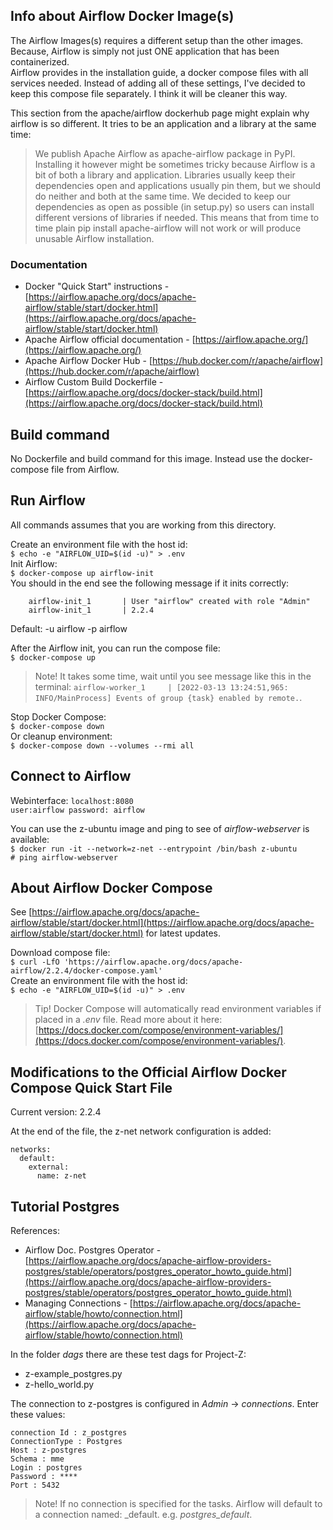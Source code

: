 ## Info about Airflow Docker Image(s)
The Airflow Images(s) requires a different setup than the other images. Because, Airflow is simply not just ONE application that has been containerized.  
Airflow provides in the installation guide, a docker compose files with all services needed. Instead of adding all of these settings, I've decided to keep this compose file separately. I think it will be cleaner this way.  

This section from the apache/airflow dockerhub page might explain why airflow is so different. It tries to be an application and a library at the same time:  
> We publish Apache Airflow as apache-airflow package in PyPI. Installing it however might be sometimes tricky because Airflow is a bit of both a library and application. Libraries usually keep their dependencies open and applications usually pin them, but we should do neither and both at the same time. We decided to keep our dependencies as open as possible (in setup.py) so users can install different versions of libraries if needed. This means that from time to time plain pip install apache-airflow will not work or will produce unusable Airflow installation.

### Documentation  
- Docker "Quick Start" instructions - [https://airflow.apache.org/docs/apache-airflow/stable/start/docker.html](https://airflow.apache.org/docs/apache-airflow/stable/start/docker.html)  
- Apache Airflow official documentation - [https://airflow.apache.org/](https://airflow.apache.org/)  
- Apache Airflow Docker Hub - [https://hub.docker.com/r/apache/airflow](https://hub.docker.com/r/apache/airflow)  
- Airflow Custom Build Dockerfile - [https://airflow.apache.org/docs/docker-stack/build.html](https://airflow.apache.org/docs/docker-stack/build.html)  

## Build command  
No Dockerfile and build command for this image. Instead use the docker-compose file from Airflow.  

## Run Airflow  
All commands assumes that you are working from this directory.   

Create an environment file with the host id:  
    `$ echo -e "AIRFLOW_UID=$(id -u)" > .env`  
Init Airflow:  
    `$ docker-compose up airflow-init`  
You should in the end see the following message if it inits correctly:  
```
    airflow-init_1       | User "airflow" created with role "Admin"  
    airflow-init_1       | 2.2.4  
```  
Default: -u airflow -p airflow

After the Airflow init, you can run the compose file:  
    `$ docker-compose up`  
> Note! It takes some time, wait until you see message like this in the terminal: `airflow-worker_1     | [2022-03-13 13:24:51,965: INFO/MainProcess] Events of group {task} enabled by remote.`.  

Stop Docker Compose:  
    `$ docker-compose down`  
Or cleanup environment:  
    `$ docker-compose down --volumes --rmi all`  

## Connect to Airflow  
Webinterface: `localhost:8080`  
    `user:airflow password: airflow`  

You can use the z-ubuntu image and ping to see of *airflow-webserver* is available:  
    `$ docker run -it --network=z-net --entrypoint /bin/bash z-ubuntu`  
    `# ping airflow-webserver`  

## About Airflow Docker Compose  
See [https://airflow.apache.org/docs/apache-airflow/stable/start/docker.html](https://airflow.apache.org/docs/apache-airflow/stable/start/docker.html) for latest updates.  

Download compose file:  
    `$ curl -LfO 'https://airflow.apache.org/docs/apache-airflow/2.2.4/docker-compose.yaml'`  
Create an environment file with the host id:  
    `$ echo -e "AIRFLOW_UID=$(id -u)" > .env`  

 > Tip! Docker Compose will automatically read environment variables if placed in a *.env* file. Read more about it here: [https://docs.docker.com/compose/environment-variables/](https://docs.docker.com/compose/environment-variables/).  

## Modifications to the Official Airflow Docker Compose Quick Start File  
Current version: 2.2.4  

At the end of the file, the z-net network configuration is added:  
```
networks:
  default:
    external:
      name: z-net
```  

## Tutorial Postgres  
References:  
- Airflow Doc. Postgres Operator - [https://airflow.apache.org/docs/apache-airflow-providers-postgres/stable/operators/postgres_operator_howto_guide.html](https://airflow.apache.org/docs/apache-airflow-providers-postgres/stable/operators/postgres_operator_howto_guide.html)  
- Managing Connections - [https://airflow.apache.org/docs/apache-airflow/stable/howto/connection.html](https://airflow.apache.org/docs/apache-airflow/stable/howto/connection.html)  

In the folder *dags* there are these test dags for Project-Z:  
 - z-example_postgres.py  
 - z-hello_world.py  

The connection to z-postgres is configured in *Admin* -> *connections*. Enter these values:  

```
connection Id : z_postgres  
ConnectionType : Postgres  
Host : z-postgres  
Schema : mme  
Login : postgres  
Password : ****  
Port : 5432  
```  
> Note! If no connection is specified for the tasks. Airflow will default to a connection named: <OperatorName>_default. e.g. *postgres_default*.  



